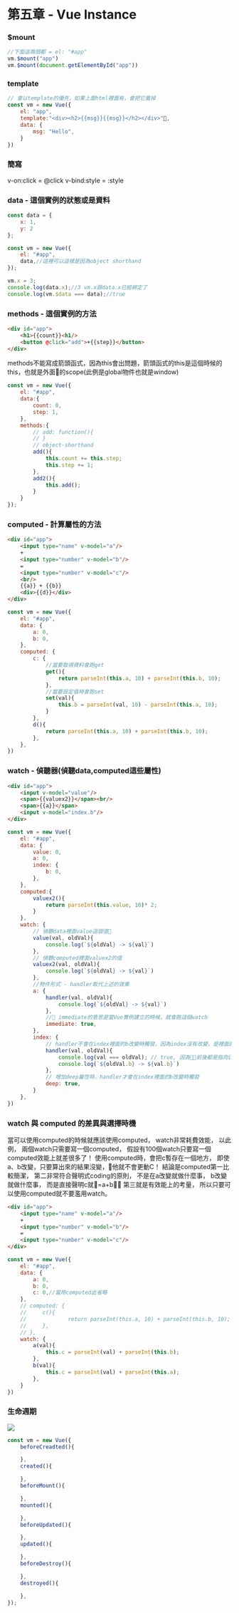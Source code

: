 # 第五章 - Vue Instance

### $mount

```js
//下面這兩個都 = el: "#app"
vm.$mount("app")
vm.$mount(document.getElementById("app"))
```

### template
```js
// 會以template的優先，如果上面html裡面有，會把它蓋掉
const vm = new Vue({
    el: "app",
    template:"<div><h2>{{msg}}{{msg}}</h2></div>",
    data: {
        msg: "Hello",
    }
})
```

### 簡寫

v-on:click = @click
v-bind:style = :style

### data - 這個實例的狀態或是資料

```js
const data = {
    x: 1,
    y: 2
};

const vm = new Vue({
    el: "#app",
    data,//這裡可以這樣是因為object shorthand
});

vm.x = 3;
console.log(data.x);//3 vm.x跟data.x已經綁定了
console.log(vm.$data === data);//true

```

### methods - 這個實例的方法

```html
<div id="app">
    <h1>{{count}}<h1/>
    <button @click="add">+{{step}}</button>
</div>
```

methods不能寫成箭頭函式，因為this會出問題，箭頭函式的this是這個時候的this，也就是外面的scope(此例是global物件也就是window)

```js
const vm = new Vue({
    el: "#app",
    data:{
        count: 0,
        step: 1,
    },
    methods:{
        // add: function(){
        // }
        // object-shorthand
        add(){
            this.count += this.step;
            this.step += 1;
        },
        add2(){
            this.add();
        }
    }
});
```

### computed - 計算屬性的方法

```html
<div id="app">
    <input type="name" v-model="a"/>
    +
    <input type="number" v-model="b"/>
    =
    <input type="number" v-model="c"/>
    <br/>
    {{a}} + {{b}}
    <div>{{d}}</div>
</div>
```

```js
const vm = new Vue({
    el: "#app",
    data: {
        a: 0,
        b: 0,
    },
    computed: {
        c: {
            //當要取得資料會跑get
            get(){
                return parseInt(this.a, 10) + parseInt(this.b, 10);
            },
            //當要設定值時會跑set
            set(val){
                this.b = parseInt(val, 10) - parseInt(this.a, 10);
            }
        },
        d(){
            return parseInt(this.a, 10) + parseInt(this.b, 10);
        },
    },
})
```


### watch - 偵聽器(偵聽data,computed這些屬性)

```html
<div id="app">
    <input v-model="value"/>
    <span>{{valuex2}}</span><br/>
    <span>{{a}}</span>
    <input v-model="index.b"/>
</div>
```

```js
const vm = new Vue({
    el: "#app",
    data: {
        value: 0,
        a: 0,
        index: {
            b: 0,
        },
    },
    computed:{
        valuex2(){
            return parseInt(this.value, 10)* 2;
        }
    },
    watch: {
        // 偵聽data裡面value這個值
        value(val, oldVal){
            console.log(`${oldVal} -> ${val}`)
        },
        // 偵聽computed裡面valuex2的值
        valuex2(val, oldVal){
            console.log(`${oldVal} -> ${val}`)
        },
        //物件形式 - handler取代上述的效果
        a: {
            handler(val, oldVal){
                console.log(`${oldVal} -> ${val}`)
            },
            // immediate的意思是當Vue實例建立的時候，就會跑這個watch
            immediate: true,
        },
        index: {
            // handler不會在index裡面的b改變時觸發，因為index沒有改變，是裡面的b改變
            handler(val, oldVal){
                console.log(val === oldVal); // true, 因為前後都是指向input的物件，物件並沒有被更改
                console.log(`${oldVal.b} -> ${val.b}`)
            },
            // 增加deep屬性時，handler才會在index裡面的b改變時觸發
            deep: true,
        }
    },
})
```

### watch 與 computed 的差異與選擇時機

當可以使用computed的時候就應該使用computed，
watch非常耗費效能，
以此例，
兩個watch只需要寫一個computed，
假設有100個watch只要寫一個computed效能上就差很多了！
使用computed時，會把c暫存在一個地方，
即使a、b改變，只要算出來的結果沒變，他就不會更動C！
結論是computed第一比較簡潔，
第二非常符合聲明式coding的原則，
不是在a改變就做什麼事，
b改變就做什麼事，
而是直接聲明c就=a+b，
第三就是有效能上的考量，
所以只要可以使用computed就不要濫用watch。


```html
<div id="app">
    <input type="name" v-model="a"/>
    +
    <input type="number" v-model="b"/>
    =
    <input type="number" v-model="c"/>
</div>
```
```js
const vm = new Vue({
    el: "#app",
    data: {
        a: 0,
        b: 0,
        c: 0,//當用computed此省略
    },
    // computed: {
    //     c(){
    //             return parseInt(this.a, 10) + parseInt(this.b, 10);
    //     },
    // },
    watch: {
        a(val){
            this.c = parseInt(val) + parseInt(this.b);
        },
        b(val){
            this.c = parseInt(val) + parseInt(this.a);
        },
    }
})
```

### 生命週期
![](https://i.imgur.com/Xvo0uBp.png)
```js
const vm = new Vue({
    beforeCreadted(){

    },
    created(){

    },
    beforeMount(){

    },
    mounted(){

    },
    beforeUpdated(){

    },
    updated(){

    },
    beforeDestroy(){

    },
    destroyed(){

    },
});
```